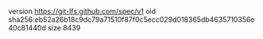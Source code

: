 version https://git-lfs.github.com/spec/v1
oid sha256:eb52a26b18c9dc79a71510f87f0c5ecc029d018365db4635710356e40c81440d
size 8439
